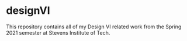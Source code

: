 # designVI
This repository contains all of my Design VI related work from the Spring 2021 semester at Stevens Institute of Tech.
